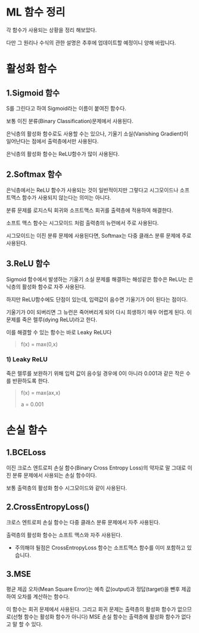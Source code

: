 # ML 함수 정리

각 함수가 사용되는 상황을 정리 해보았다.

다만 그 원리나 수식의 관한 설명은 추후에 업데이트할 예정이니 양해 바랍니다.



# 활성화 함수

## 1.Sigmoid 함수

S를 그린다고 하여 Sigmoid라는 이름이 붙여진 함수다.

보통 이진 분류(Binary Classification)문제에서 사용된다. 

은닉층의 활성화 함수로도 사용할 수는 있으나,  기울기 소실(Vanishing Gradient)이 일어난다는 점에서 출력층에서만 사용된다.

은닉층의 활성화 함수는 ReLU함수가 많이 사용된다.



## 2.Softmax 함수

은닉층에서는 ReLU 함수가 사용되는 것이 일반적이지만 그렇다고 시그모이드나 소프트맥스 함수가 사용되지 않는다는 의미는 아니다.

분류 문제를 로지스틱 회귀와 소프트맥스 회귀를 출력층에 적용하여 해결한다.

소프트 맥스 함수는 시그모이드 처럼 출력층의 뉴런에서 주로 사용된다.

시그모이드는 이진 분류 문제에 사용된다면, Softmax는 다중 클래스 분류 문제에 주로 사용된다.



## 3.ReLU 함수

Sigmoid 함수에서 발생하는 기울기 소실 문제를 해결하는 해성같은 함수은 ReLU는 은닉층의 활성화 함수로 자주 사용된다.

하지만 ReLU함수에도 단점이 있는데, 입력값이 음수면 기울기가 0이 된다는 점이다.

기울기가 0이 되버리면 그 뉴런은 죽어버리게 되어 다시 희생하기 매우 어렵게 된다. 이문제를 죽은 렐루(dying ReLU)라고 한다.

이를 해결할 수 있는 함수는 바로 Leaky ReLU다



>f(x) = max(0,x)

 

### 1) Leaky ReLU

죽은 렐루를 보완하기 위해 입력 값이 음수일 경우에 0이 아니라 0.001과 같은 작은 수를 반환하도록 한다.



>f(x) = max(ax,x)
>
>a = 0.001



# 손실 함수

## 1.BCELoss

이진 크로스 엔트로피 손실 함수(Binary Cross Entropy Loss)의 약자로 말 그대로 이진 분류 문제에서 사용되는 손실 함수이다. 

보통 출력층의 활성화 함수 시그모이드와 같이 사용된다.



## 2.CrossEntropyLoss()

크로스 엔트로피 손실 함수는 다중 클래스 분류 문제에서 자주 사용된다. 

출력층의 활성화 함수는 소프트 맥스와 자주 사용된다.



* 주의해야 될점은 CrossEntropyLoss 함수는 소프트맥스 함수를 이미 포함하고 있습니다.



## 3.MSE

평균 제곱 오차(Mean Square Error)는 예측 값(output)과 정답(target)을 뺀후 제곱하여 오차를 계산하는 함수다.

이 함수는 회귀 문제에서 사용된다.  그리고 회귀 문제는 출력층의 활성화 함수가 없으므로(선형 함수는 활성화 함수가 아니다) MSE 손실 함수는 출력층에 활성화 함수가 없다고 말 할 수 있다.

